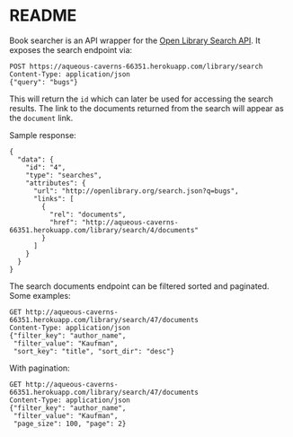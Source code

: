# README

Book searcher is an API wrapper for the [Open Library Search API](https://openlibrary.org/dev/docs/api/search). It exposes the search endpoint via:

```
POST https://aqueous-caverns-66351.herokuapp.com/library/search
Content-Type: application/json
{"query": "bugs"}
```

This will return the `id` which can later be used for accessing the search results. The link to the documents returned from the search will appear as the `document` link.

Sample response:

```
{
  "data": {
    "id": "4",
    "type": "searches",
    "attributes": {
      "url": "http://openlibrary.org/search.json?q=bugs",
      "links": [
        {
          "rel": "documents",
          "href": "http://aqueous-caverns-66351.herokuapp.com/library/search/4/documents"
        }
      ]
    }
  }
}
```

The search documents endpoint can be filtered sorted and paginated. Some examples:

```
GET http://aqueous-caverns-66351.herokuapp.com/library/search/47/documents
Content-Type: application/json
{"filter_key": "author_name",
 "filter_value": "Kaufman",
 "sort_key": "title", "sort_dir": "desc"}
```

With pagination:

```
GET http://aqueous-caverns-66351.herokuapp.com/library/search/47/documents
Content-Type: application/json
{"filter_key": "author_name",
 "filter_value": "Kaufman",
 "page_size": 100, "page": 2}
```

